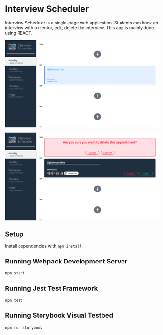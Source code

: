 # Interview Scheduler

Interview Scheduler is a single-page web application. Students can book an interview with a mentor, edit, delete the interview. 
This app is mainly done using REACT.

!["a saved appointment"](https://github.com/Zeinaaaa/scheduler/blob/master/docs/SchedulerAppointment.png)

!["deleting the appointment"](https://github.com/Zeinaaaa/scheduler/blob/master/docs/deleteAdd.png)

## Setup

Install dependencies with `npm install`.

## Running Webpack Development Server

```sh
npm start
```

## Running Jest Test Framework

```sh
npm test
```

## Running Storybook Visual Testbed

```sh
npm run storybook
```
